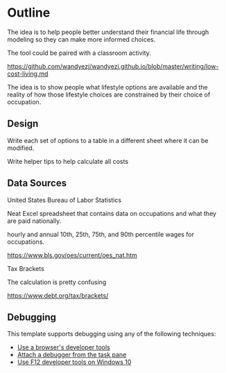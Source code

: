 # Outline

The idea is to help people better understand their financial life through modeling so they can make more informed choices.

The tool could be paired with a classroom activity.

https://github.com/wandyezj/wandyezj.github.io/blob/master/writing/low-cost-living.md

The idea is to show people what lifestyle options are available and the reality of how those lifestyle choices are constrained by their choice of occupation.

## Design

Write each set of options to a table in a different sheet where it can be modified.

Write helper tips to help calculate all costs

## Data Sources

United States Bureau of Labor Statistics

Neat Excel spreadsheet that contains data on occupations and what they are paid nationally.

hourly and annual 10th, 25th, 75th, and 90th percentile wages for occupations.

https://www.bls.gov/oes/current/oes_nat.htm


Tax Brackets

The calculation is pretty confusing

https://www.debt.org/tax/brackets/


## Debugging

This template supports debugging using any of the following techniques:

- [Use a browser's developer tools](https://docs.microsoft.com/office/dev/add-ins/testing/debug-add-ins-in-office-online)
- [Attach a debugger from the task pane](https://docs.microsoft.com/office/dev/add-ins/testing/attach-debugger-from-task-pane)
- [Use F12 developer tools on Windows 10](https://docs.microsoft.com/office/dev/add-ins/testing/debug-add-ins-using-f12-developer-tools-on-windows-10)